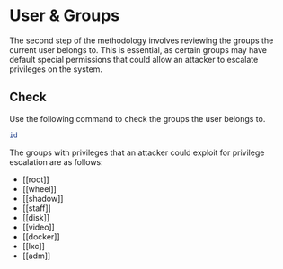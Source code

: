 # User & Groups

The second step of the methodology involves reviewing the groups the current user belongs to. This is essential, as certain groups may have default special permissions that could allow an attacker to escalate privileges on the system.

## Check

Use the following command to check the groups the user belongs to.

```bash
id
```

The groups with privileges that an attacker could exploit for privilege escalation are as follows:
- [[root]]
- [[wheel]]
- [[shadow]]
- [[staff]]
- [[disk]]
- [[video]]
- [[docker]]
- [[lxc]]
- [[adm]]
